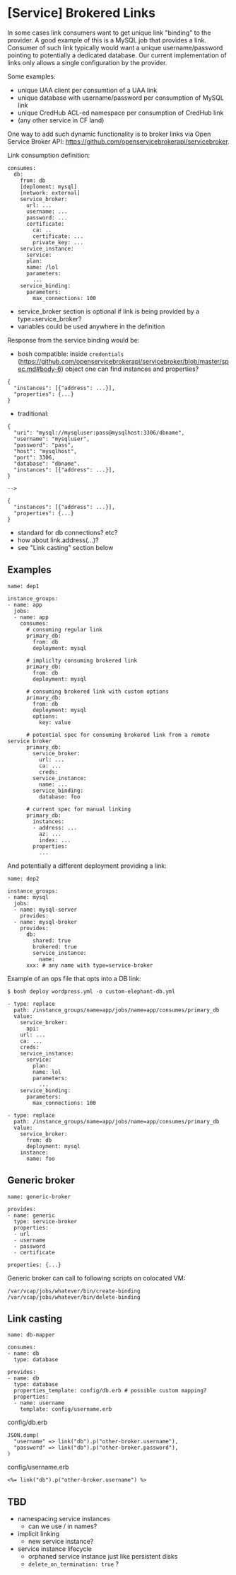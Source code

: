 # [Service] Brokered Links

In some cases link consumers want to get unique link "binding" to the provider. A good example of this is a MySQL job that provides a link. Consumer of such link typically would want a unique username/password pointing to potentially a dedicated database. Our current implementation of links only allows a single configuration by the provider.

Some examples:

- unique UAA client per consumtion of a UAA link
- unique database with username/password per consumption of MySQL link
- unique CredHub ACL-ed namespace per consumption of CredHub link
- (any other service in CF land)

One way to add such dynamic functionality is to broker links via Open Service Broker API: https://github.com/openservicebrokerapi/servicebroker.

Link consumption definition:

```
consumes:
  db:
    from: db
    [deploment: mysql]
    [network: external]
    service_broker:
      url: ...
      username: ...
      password: ...
      certificate:
        ca: ..
        certificate: ...
        private_key: ...
    service_instance:
      service:
      plan:
      name: /lol
      parameters:
        ...
    service_binding:
      parameters:
        max_connections: 100
```

- service_broker section is optional if link is being provided by a type=service_broker?
- variables could be used anywhere in the definition

Response from the service binding would be:

- bosh compatible: inside `credentials` (https://github.com/openservicebrokerapi/servicebroker/blob/master/spec.md#body-6) object one can find instances and properties?

```
{
  "instances": [{"address": ...}],
  "properties": {...}
}
```

- traditional:

```
{
  "uri": "mysql://mysqluser:pass@mysqlhost:3306/dbname",
  "username": "mysqluser",
  "password": "pass",
  "host": "mysqlhost",
  "port": 3306,
  "database": "dbname".
  "instances": [{"address": ...}],
}

-->

{
  "instances": [{"address": ...}],
  "properties": {...}
}
```

- standard for db connections? etc?
- how about link.address(...)?
- see "Link casting" section below

## Examples

```
name: dep1

instance_groups:
- name: app
  jobs:
  - name: app
    consumes:
      # consuming regular link
      primary_db:
        from: db
        deployment: mysql

      # impliclty consuming brokered link
      primary_db:
        from: db
        deployment: mysql

      # consuming brokered link with custom options
      primary_db:
        from: db
        deployment: mysql
        options:
          key: value

      # potential spec for consuming brokered link from a remote service broker
      primary_db:
        service_broker:
          url: ...
          ca: ...
          creds:
        service_instance:
          name: ...
        service_binding:
          database: foo

      # current spec for manual linking
      primary_db:
        instances:
        - address: ...
          az: ...
          index: ...
        properties:
          ...
```

And potentially a different deployment providing a link:

```
name: dep2

instance_groups:
- name: mysql
  jobs:
  - name: mysql-server
    provides:
  - name: mysql-broker
    provides:
      db:
        shared: true
        brokered: true
        service_instance:
          name:
      xxx: # any name with type=service-broker
```

Example of an ops file that opts into a DB link:

```
$ bosh deploy wordpress.yml -o custom-elephant-db.yml
```

```
- type: replace
  path: /instance_groups/name=app/jobs/name=app/consumes/primary_db
  value:
    service_broker:
      api:
  	url: ...
  	ca: ...
  	creds:
    service_instance:
      service:
        plan:
        name: lol
        parameters:
          ...
    service_binding:
      parameters:
        max_connections: 100

- type: replace
  path: /instance_groups/name=app/jobs/name=app/consumes/primary_db
  value:
    service_broker:
      from: db
      deployment: mysql
    instance:
      name: foo
```

## Generic broker

```
name: generic-broker

provides:
- name: generic
  type: service-broker
  properties:
  - url
  - username
  - password
  - certificate

properties: {...}
```

Generic broker can call to following scripts on colocated VM:

```
/var/vcap/jobs/whatever/bin/create-binding
/var/vcap/jobs/whatever/bin/delete-binding
```

## Link casting

```
name: db-mapper

consumes:
- name: db
  type: database

provides:
- name: db
  type: database
  properties_template: config/db.erb # possible custom mapping?
  properties:
  - name: username
    template: config/username.erb
```

config/db.erb

```
JSON.dump(
  "username" => link("db").p("other-broker.username"),
  "password" => link("db").p("other-broker.password"),
)
```

config/username.erb

```
<%= link("db").p("other-broker.username") %>
```

## TBD

- namespacing service instances
  - can we use / in names?
- implicit linking
  - new service instance?
- service instance lifecycle
  - orphaned service instance just like persistent disks
  - `delete_on_termination: true` ?

